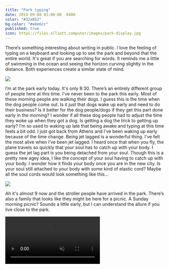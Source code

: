 ```yaml
---
title: "Park typing"
date: 2019-09-08 03:00:00 -0400
color: "#32a852"
bg-color: "#e8e6cc"
published: true
icon: https://files.elliott.computer/images/park-display.jpg
---
```


There’s something interesting about writing in public. I love the feeling of typing on a keyboard and looking up to see the park and beyond that the entire world. It's great if you are searching for words. It reminds me a little of swimming in the ocean and seeing the horizon curving slightly in the distance. Both experiences create a similar state of mind.

![](https://files.elliott.computer/images/park-display.jpg)

I’m at the park early today. It's only 8:30. There’s an entirely different group of people here at this time. I've never been to the park this early. Most of these morning people are walking their dogs. I guess this is the time when the dog people come out. Is it just that dogs wake up early and need to do their business? Is it better for the dog people/dogs if they get this part done early in the morning? I wonder if all these dog people had to adjust the time they woke up when they got a dog. Is getting a dog the trick to getting up early? I’m so used to waking up late that being awake and typing at this time feels a bit odd. I just got back from Athens and I've been waking up early because of the time change. Being jet lagged is a wonderful thing. I’ve felt the most alive when I’ve been jet lagged. I heard once that when you fly, the plane travels so quickly that your soul has to catch up with your body. I guess the jet lag part is you being detached from your soul. Though this is a pretty new agey idea, I like the concept of your soul having to catch up with your body. I wonder how it finds your body once you are in the new city. Is your soul still attached to your body with some kind of elastic cord? Maybe all the soul cords would look something like this...

![](https://files.elliott.computer/images/soul-cords.jpg)

Ah it's almost 9 now and the stroller people have arrived in the park. There’s also a family that looks like they might be here for a picnic. A Sunday morning picnic? Sounds a little early, but I can understand the allure if you live close to the park.

<video playsinline autoplay loop muted src="https://files.elliott.computer/videos/keyboard-cat.m4v"></video>
